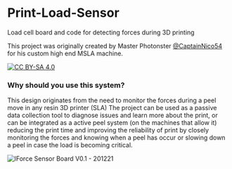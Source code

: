 # Print-Load-Sensor
Load cell board and code for detecting forces during 3D printing

This project was originally created by Master Photonster [@CaptainNico54](https://github.com/CaptainNico54) for his custom high end MSLA machine. 

[![CC BY-SA 4.0][cc-by-sa-image]][cc-by-sa]

[cc-by-sa]: http://creativecommons.org/licenses/by-sa/4.0/
[cc-by-sa-image]: https://licensebuttons.net/l/by-sa/4.0/88x31.png
[cc-by-sa-shield]: https://img.shields.io/badge/License-CC%20BY--SA%204.0-lightgrey.svg


### Why should you use this system?

This design originates from the need to monitor the forces during a peel move in any resin 3D printer (SLA)
The project can be used as a passive data collection tool to diagnose issues and learn more about the print, or can be integrated as a active peel system (on the machines that allow it) reducing the print time and improving the reliability of print by closely monitoring the forces and knowing when a peel has occur or slowing down a peel in case the load is becoming critical.


![IForce Sensor Board V0.1 - 201221](https://user-images.githubusercontent.com/11083514/108006384-3745f600-6ff3-11eb-9602-5a572f8bd7b7.jpg)



